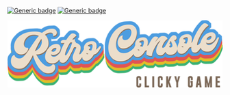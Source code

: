 [![Generic badge](https://img.shields.io/badge/Portfolio-Red.svg)](https://bflatbader.github.io/)
[![Generic badge](https://img.shields.io/badge/LinkedIn-Blue.svg)](https://www.linkedin.com/in/bishop-bader/)

<p align="center">
    <img src="public/images/logo.png" alt="Logo"><br>
</p>
